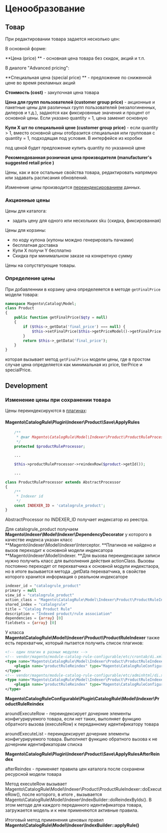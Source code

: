 # Ценообразование

## Товар

При редактировании товара задается несколько цен:

В основной форме:

**Цена \(price\) ** - основная цена товара без скидок, акций и т.п.

В диалоге "Advanced pricing":

**Специальная цена \(special price\) ** - предложение по сниженной цене во время рекламных акций

**Cтоимость \(cost\)** - закупочная цена товара

**Цена для групп пользователей \(customer group price\)** - акционные и пакетные цены для различных групп пользователей \(незалогиненных, дилеров и т.д.\), задаются как фиксировнные значения и процент от основной цены. Если указано quantity = 1, цена заменит основную

**Купи Х шт по специальной цене \(customer group price\)** - если quantity &gt; 1, вместо основной цены отобразится специальная или групповая с  quantity = 1, подходящая под условия. В интерфейсе из коробки

под ценой будет предложение купить quantity по указанной цене

**Рекомендованная розничная цена производителя \(manufacturer's suggested retail price \)**

Цены, как и все остальные свойства товара, редактировать напрямую  или задавать расписания обновлений.

Изменение цены производится [переиндексированием](/magento/subsystem/indexing.md) данных.

### Акционные цены

Цены для каталога:

* задать цену для одного или нескольких sku \(скидка, фиксированная\) 

Цены для корзины:

* по коду купона \(купоны мождно генерировать пачками\)
* бесплатная доставка
* Купи Х получи Y бесплатно
* Скидка при минимальном заказе на конкретную сумму

Цены на сопуствтующие товары.

### Определение цены

При добавленнии в корзину цена определеяется в методе `getFinalPrice` модели товара:

```php
namespace Magento\Catalog\Model;
class Product 
{
    public function getFinalPrice($qty = null)
    {
        if ($this->_getData('final_price') === null) {
            $this->setFinalPrice($this->getPriceModel()->getFinalPrice($qty, $this));
        }
        return $this->_getData('final_price');
    }
}
```

которая вызывает метод `getFinalPrice` модели цены, где в простом случае цена определяется как минимальная из price, tierPrice и specialPrice.

## Development

### Изменение цены при сохранении товара

Цены переиндексируются в [плагинах](/magento/subsystem/plugins.md):

#### **Magento\CatalogRule\Plugin\Indexer\Product\Save\ApplyRules**

```php
    /**
     * @var Magento\CatalogRule\Model\Indexer\Product\ProductRuleProcessor
     */
    protected $productRuleProcessor;

    ...

    $this->productRuleProcessor->reindexRow($product->getId());

    ...
```

```php
class ProductRuleProcessor extends AbstractProcessor
{
    /**
     * Indexer id
     */
    const INDEXER_ID = 'catalogrule_product';
}
```

AbstractProcessor по INDEXER\_ID получает индексатор из реестра.

Для catalogrule\_product получаем **Magento\Indexer\Model\Indexer\DependencyDecorator** у которого в качестве индекса указан класс **Magento\Indexer\Model\Indexer\Interceptor.  **Плагинов не найдено и вызов переходит к основной модели индексатора **Magento\Indexer\Model\Indexer. **Для вызова переиндексации записи нужно получить класс для выполнения действия actionClass. Вызовы постоянно переходят от перехватчика к основной модули индекстаора, но в итоге вызывается метода \_getData перехватчика, в свойстве которого хранится информация о реальном индексаторе

```php
indexer_id = "catalogrule_product"
primary = null
view_id = "catalogrule_product"
action_class = "Magento\CatalogRule\Model\Indexer\Product\ProductRuleIndexer"
shared_index = "catalogrule"
title = "Catalog Product Rule"
description = "Indexed product/rule association"
dependencies = {array} [0]
fieldsets = {array} [0]
```

У класса **Magento\CatalogRule\Model\Indexer\Product\ProductRuleIndexer** также есть перехватчик, который пытается получить список плагинов:

```xml
<!-- один плагин в разных модулях -->
<!-- vendor/magento/module-catalog-rule-configurable/etc/crontab/di.xml -->
<type name="Magento\CatalogRule\Model\Indexer\Product\ProductRuleIndexer">
    <plugin name="productRuleReindex" type="Magento\CatalogRuleConfigurable\Plugin\CatalogRule\Model\Indexer\ProductRuleReindex"/>
</type>
<!-- vendor/magento/module-catalog-rule-configurable/etc/adminhtml/di.xml -->
<type name="Magento\CatalogRule\Model\Indexer\Product\ProductRuleIndexer">
    <plugin name="productRuleReindex" type="Magento\CatalogRuleConfigurable\Plugin\CatalogRule\Model\Indexer\ProductRuleReindex"/>
</type>
```

**Magento\CatalogRuleConfigurable\Plugin\CatalogRule\Model\Indexer\ProductRuleReindex**

aroundExecuteRow - переиндексирует дочерние элементы конфигурируемого товара, если нет таких, выполняет функцию обратного вызова \(executeRow\) к переданному идентификатору товара

aroundExecuteList - переиндексирует дочерние элементы конфигурируемого товара. Выполняет функцию обратного вызова к не дочерним идентификаторам списка

**Magento\CatalogRule\Plugin\Indexer\Product\Save\ApplyRulesAfterReindex**

afterReindex - применяет правила цен каталога после сохранени ресурсной модели товара

Метод executeRow вызывает Magento\CatalogRule\Model\Indexer\Product\ProductRuleIndexer::doExecuteRow\(\), после которого,  в итоге , вызывается Magento\CatalogRule\Model\Indexer\IndexBuilder::doReindexByIds\(\). В этом методе для каждого переданного идентификатора товара, загружается модель и к нем применяются активные правила.

Итоговый метод применения ценовых правил **Magento\CatalogRule\Model\Indexer\IndexBuilder::applyRule\(\)**

